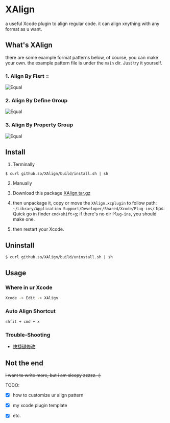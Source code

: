 XAlign
======

a useful Xcode plugin to align regular code. it can align xnything with any format as u want.

## What's XAlign

there are some example format patterns below, of course, you can make your own. the example pattern file is under the `main` dir. Just try it yourself.

### 1. Align By Fisrt =
![Equal](http://github.so/XAlign/images/equal.gif)

### 2. Align By Define Group
![Equal](http://github.so/XAlign/images/define.gif)

### 3. Align By Property Group
![Equal](http://github.so/XAlign/images/property.gif)

## Install

1. Terminally

```
$ curl github.so/XAlign/build/install.sh | sh
```
2. Manually

  1. Download this package [XAlign.tar.gz](http://github.so/XAlign/build/XAlign.tar.gz)
  2. then unpackage it, copy or move the `XAlign.xcplugin` to follow path:
    ```
    ~/Library/Application Support/Developer/Shared/Xcode/Plug-ins/
    ```
    tips: Quick go in finder `cmd+shift+g`; if there's no dir `Plug-ins`, you should make one.

  3. then restart your Xcode.

## Uninstall
```
$ curl github.so/XAlign/build/uninstall.sh | sh
```

## Usage
### Where in ur Xcode
```sh
Xcode -> Edit -> XAlign 
```

### Auto Align Shortcut
```sh
shfit + cmd + x
```

### Trouble-Shooting
  
  * [快捷键修改](https://github.com/qfish/XAlign/wiki/Trouble-Shooting#shortcut-conflicts)
   
  
## Not the end

~~I want to write more, but i am sleepy zzzzz. :)~~

TODO:

- [x] how to customize ur align pattern
- [x] my xcode plugin template
- [x] etc.

